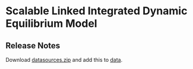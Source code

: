 # Scalable Linked Integrated Dynamic Equilibrium Model

## Release Notes


Download [datasources.zip](https://windc.wisc.edu/datastream.html) and add this to [data](https://github.com/NREL/SLiDE/tree/master/data).